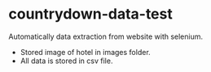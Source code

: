 # countrydown-data-test

Automatically data extraction from website with selenium.
* Stored image of hotel in images folder.
* All data is stored in csv file.
